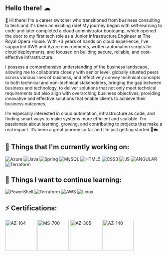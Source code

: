 ## Hello there! ☁

👋 Hi there! I'm a career switcher who transitioned from business consulting to tech and it's been an exciting ride! My journey began with self-learning to code and later completed a cloud administrator bootcamp, which opened the door to my first tech role as a Junior Infrastructure Engineer at The Royal Opera House. With +3 years of hands on cloud experience, I’ve supported AWS and Azure environments, written automation scripts for cloud deployments, and focused on building secure, reliable, and cost-effective infrastructure.

I possess a comprehensive understanding of the business landscape, allowing me to collaborate closely with senior level, globally situated peers across various lines of business, and effectively convey technical concepts to both technical and non-technical stakeholders, bridging the gap between business and technology, to deliver solutions that not only meet technical requirements but also align with overarching business objectives, providing innovative and effective solutions that enable clients to achieve their business outcomes. 

I’m especially interested in cloud automation, infrastructure as code, and finding smart ways to make systems more efficient and scalable. I'm passionate about learning, growing, and contributing to projects that make a real impact. It’s been a great journey so far and I’m just getting started 🚀☁️.

## 💼  Things that I'm currently working on:

![Azure](https://img.shields.io/badge/-Microsoft%20Azure-4285F4?logo=microsoft%20azure&logoColor=white&style=flat)
![Java](https://img.shields.io/badge/-java-white?logo=java&logoColor=black&Style=flat)
![Spring](https://img.shields.io/badge/-Spring-6DB33F?logo=spring&logoColor=white&Style=flat)
![MySQL](https://img.shields.io/badge/-MySQL-4479A1?logo=mysql&logoColor=white&style=flat)
![HTML5](https://img.shields.io/badge/-HTML5-E34F26?logo=HTML5&logoColor=white&style=flat)
![CSS3](https://img.shields.io/badge/-CSS3-1572B6?logo=CSS3&logoColor=white&style=flat)
![JS](https://img.shields.io/badge/-Javascript-F7DF1E?logo=javascript&logoColor=white&style=flat)
![ANGULAR](https://img.shields.io/badge/-Angular-DD0031?logo=angular&logoColor=white&style=flat)
![Terraform](https://img.shields.io/badge/-Terraform-7B42BC?logo=terraform&logoColor=white&style=flat)


## 🌱 Things I want to continue learning:
![PowerShell](https://img.shields.io/badge/-powershell-5391FE?logo=PowerShell&logoColor=white&Style=flat)
![Terraform](https://img.shields.io/badge/-Terraform-7B42BC?logo=terraform&logoColor=white&style=flat)
![AWS](https://img.shields.io/badge/-Amazon_AWS-232F3E?logo=Amazon%20aws&logoColor=#232F3E&style=flat)
![Linux](https://img.shields.io/badge/-Linux-FCC624?logo=linux&logoColor=black&Style=flat)

## ⚡ Certifications:

[<img src="https://images.credly.com/images/336eebfc-0ac3-4553-9a67-b402f491f185/azure-administrator-associate-600x600.png" alt="AZ-104" width="100"/>](https://www.credly.com/badges/your-badge-id-az104/public_url)
[<img src="https://images.credly.com/images/59db067c-f0e9-44a8-bcc7-53a960274bfb/CERT-Associate-Microsoft365-Teams-Administrator.png" alt="MS-700" width="100"/>](https://www.credly.com/badges/your-badge-id-ms700/public_url)
[<img src="https://images.credly.com/images/987adb7e-49be-4e24-b67e-55986bd3fe66/azure-solutions-architect-expert-600x600.png" alt="AZ-305" width="100"/>](https://www.credly.com/badges/cbdaae2b-08b5-40fe-949d-4256c02c1b1c/public_url)
[<img src="https://images.credly.com/images/ea009208-e2d6-432e-bbf6-d34d28b0835f/azure-virtual-desktop-specialty-600x600.png" alt="AZ-140" width="100"/>](https://www.credly.com/badges/daa0d89a-4348-4e39-a5ee-bb8f4313dddd/public_url)



